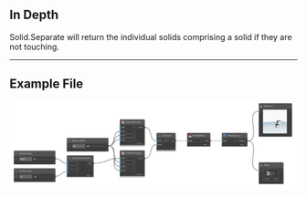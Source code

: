 ## In Depth
Solid.Separate will return the individual solids comprising a solid if they are not touching.
___
## Example File

![Solid.Separate](./Autodesk.DesignScript.Geometry.Solid.Separate_img.png)